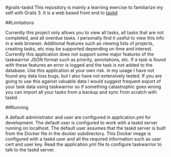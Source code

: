 #grails-taskd
This repository is mainly a learning exercise to familiarize my self with Grails 3. It is a web based front end to [taskd](https://tasktools.org/projects/taskd.html)

##Limitations

Currently this project only allows you to view all tasks, all tasks that are not completed, and all overdue tasks. I personally find it useful to view this info in a web browser. Additional features such as viewing lists of projects, creating tasks, etc may be supported depending on time and interest.
Currently this application does not support some major features of the taskwarrior JSON format such as priority, annotations, etc. If a task is found with these features an error is logged and the task is not added to the database.
Use this application at your own risk. In my usage I have not found any data loss bugs, but I also have not extensively tested. If you are going to use this against valuable data I would suggest frequent export of your task data using taskwarrior so if something catastrophic goes wrong you can import all your tasks from a backup and sync from scratch with taskd.

##Running

A default administrator and user are configured in application.yml for development. The default user is configured to work with a taskd server running on localhost. The default user assumes that the taskd server is built from the Docker file in the docker subdirectory. This Docker image is configured with a taskd user and all the required information such as user cert and user key. Read the application.yml file to configure taskwarrior to talk to the taskd server.